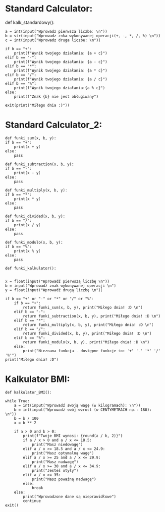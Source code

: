 # Standard Calculator:

def kalk_standardowy():

    a = int(input("Wprowadz pierwsza liczbe: \n"))
    b = str(input("Wprowadz znka wykonywanej operacji(+, -, *, /, %) \n"))
    c = int(input("Wprowadz druga liczbe: \n"))

    if b == "+":
        print(f"Wynik twojego działania: {a + c}")
    elif b == "-":
        print(f"Wynik twojego działania: {a - c}")
    elif b == "*":
        print(f"Wynik twojego działania: {a * c}")
    elif b == "/":
        print(f"Wynik twojego działania: {a / c}")
    elif b == "%":
        print(f"Wynik twojego działania:{a % c}")
    else:
        print(f"Znak {b} nie jest obługiwany")

    exit(print("Miłego dnia :)"))
    
# Standard Calculator_2:

    def funki_sum(x, b, y):
    if b == "+":
        print(x + y)
    else:
        pass

    def funki_subtraction(x, b, y):
    if b == "-":
        print(x - y)
    else:
        pass

    def funki_multiply(x, b, y):
    if b == "*":
        print(x * y)
    else:
        pass

    def funki_divided(x, b, y):
    if b == "/":
        print(x / y)
    else:
        pass

    def funki_modulo(x, b, y):
    if b == "%":
        print(x % y)
    else:
        pass

    def funki_kalkulator():


    x = float(input("Wprowadź pierwszą liczbę \n"))
    b = input("Wprowadź znak wykonywanej operacji \n")
    y = float(input("Wprowadź drugą liczbę \n"))

    if b == "+" or "-" or "*" or "/" or "%":
        if b == "+":
            return funki_sum(x, b, y), print("Miłego dnia! :D \n")
        elif b == "-":
            return funki_subtraction(x, b, y), print("Miłego dnia! :D \n")
        elif b == "*":
            return funki_multiply(x, b, y), print("Miłego dnia! :D \n")
        elif b == "/":
            return funki_divided(x, b, y), print("Miłego dnia! :D \n")
        elif b == "%":
            return funki_modulo(x, b, y), print("Miłego dnia! :D \n")
        else:
            print("Nieznana funkcja - dostępne funkcje to: '+' '-' '*' '/' '%'")
    print("Miłego dnia! :D")

    

# Kalkulator BMI:
    
    def kalkulator_BMI():

    while True:
        a = int(input("Wprowadź swoją wagę (w kilogramach): \n"))
        b = int(input("Wprowadź swój wzrost (w CENTYMETRACH np.: 180): \n"))
        b = b / 100
        x = b ** 2

        if a > 0 and b > 0:
            print(f"Twoje BMI wynosi: {round(a / b, 2)}")
            if a / x > 0 and a / x <= 18.5:
                print("Masz niedowagę")
            elif a / x >= 18.5 and a / x <= 24.9:
                print("Masz optymalną wagę")
            elif a / x >= 25 and a / x <= 29.9:
                print("Masz nadwagę")
            elif a / x >= 30 and a / x <= 34.9:
                print("Jesteś otyły")
            elif a / x >= 35:
                print("Masz poważną nadwagę")
            else:
                break
        else:
            print("Wprowadzone dane są nieprawidłowe")
            continue
    exit()

